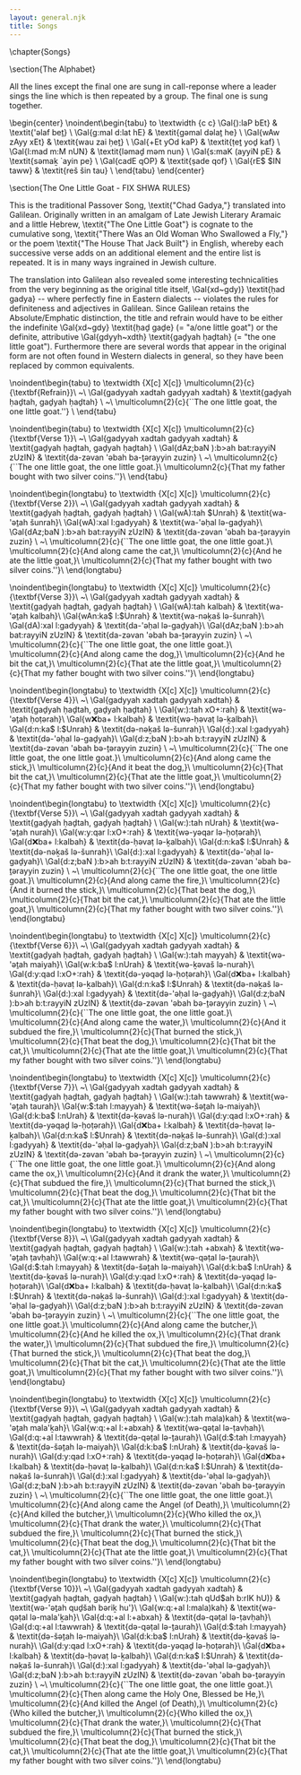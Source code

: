 ```yaml
---
layout: general.njk
title: Songs
---
```


\chapter{Songs}

\section{The Alphabet}

All the lines except the final one are sung in call-reponse where a leader sings the line which is then repeated by a group. The final one is sung together.

\begin{center}
\noindent\begin{tabu} to \textwidth {c c}
\Gal{):laP bEt}			&	\textit{'əlaf beṯ}			\\
\Gal{g:mal d:lat hE}		&	\textit{gəmal dəlaṯ he}	\\
\Gal{wAw zAyy xEt}		&	\textit{wau zai ḥeṯ}		\\
\Gal{+Et yOd kaP}		&	\textit{ṭeṯ yoḏ kaf}		\\
\Gal{l:mad m:M nUN}	&	\textit{ləmaḏ məm nun}	\\
\Gal{s:maK (ayyiN pE}	&	\textit{səmaḵ `ayin pe}	\\
\Gal{cadE qOP}		&	\textit{ṣade qof}			\\
\Gal{rE\$ \$IN taww}		&	\textit{reš šin tau}		\\
\end{tabu}
\end{center}

\section{The One Little Goat - FIX SHWA RULES}

This is the traditional Passover Song, \textit{"Chad Gadya,"} translated into Galilean. Originally written in an amalgam of Late Jewish Literary Aramaic and a little Hebrew, \textit{"The One Little Goat"} is cognate to the cumulative song, \textit{"There Was an Old Woman Who Swallowed a Fly,"} or the poem \textit{"The House That Jack Built"} in English, whereby each successive verse adds on an additional element and the entire list is repeated. It is in many ways ingrained in Jewish culture.

The translation into Galilean also revealed some interesting technicalities from the very beginning as the original title itself, \Gal{xd~gdy)} \textit{ḥad gadya} -- where perfectly fine in Eastern dialects -- violates the rules for definiteness and adjectives in Galilean. Since Galilean retains the Absolute/Emphatic distinction, the title and refrain would have to be either the indefinite \Gal{xd~gdy} \textit{ḥaḏ gaḏe} (= "a/one little goat") or the definite, attributive \Gal{gdyyh~xdth}  \textit{gaḏyah ḥaḏtah} (= "the one little goat"). Furthermore there are several words that appear in the original form are not often found in Western dialects in general, so they have been replaced by common equivalents.

\noindent\begin{tabu} to \textwidth {X[c] X[c]}
\multicolumn{2}{c}{\textbf{Refrain}}\\
~\\
\Gal{gadyyah xadtah gadyyah xadtah}	&	\textit{gaḏyah ḥaḏtah, gaḏyah ḥaḏtah}	\\
~\\
\multicolumn{2}{c}{``The one little goat, the one little goat.''}	\\
\end{tabu}

\noindent\begin{tabu} to \textwidth {X[c] X[c]}
\multicolumn{2}{c}{\textbf{Verse 1}}\\
~\\
\Gal{gadyyah xadtah gadyyah xadtah}	&	\textit{gaḏyah ḥaḏtah, gaḏyah ḥaḏtah}	\\
\Gal{dAz;baN ):b>ah bat:rayyiN zUzIN}	&	\textit{da-zəvan 'əbah ba-ṯərayyin zuzin}	\\
~\\
\multicolumn2{c}{``The one little goat, the one little goat.}\\
\multicolumn2{c}{That my father bought with two silver coins.''}\\
\end{tabu}

\noindent\begin{longtabu} to \textwidth {X[c] X[c]}
\multicolumn{2}{c}{\textbf{Verse 2}}\\
~\\
\Gal{gadyyah xadtah gadyyah xadtah}	&	\textit{gaḏyah ḥaḏtah, gaḏyah ḥaḏtah}	\\
\Gal{wA):tah \$Unrah}				&	\textit{wa-'əṯah šunrah}\\
\Gal{wA):xal l:gadyyah}				&	\textit{wa-'əḥal lə-gaḏyah}\\
\Gal{dAz;baN ):b>ah bat:rayyiN zUzIN}	&	\textit{da-zəvan 'əbah ba-ṯərayyin zuzin}	\\
~\\
\multicolumn{2}{c}{``The one little goat, the one little goat.}\\
\multicolumn{2}{c}{And along came the cat,}\\
\multicolumn{2}{c}{And he ate the little goat,}\\
\multicolumn{2}{c}{That my father bought with two silver coins.''}\\
\end{longtabu}

\noindent\begin{longtabu} to \textwidth {X[c] X[c]}
\multicolumn{2}{c}{\textbf{Verse 3}}\\
~\\
\Gal{gadyyah xadtah gadyyah xadtah}	&	\textit{gaḏyah ḥaḏtah, gaḏyah ḥaḏtah}	\\
\Gal{wA):tah kalbah}					&	\textit{wa-'əṯah kalbah}\\
\Gal{wAn:ka\$ l:\$Unrah}				&	\textit{wa-nəḵaš lə-šunrah}\\
\Gal{dA):xal l:gadyyah}				&	\textit{da-'əḥal lə-gaḏyah}\\
\Gal{dAz;baN ):b>ah bat:rayyiN zUzIN}	&	\textit{da-zəvan 'əbah ba-ṯərayyin zuzin}	\\
~\\
\multicolumn{2}{c}{``The one little goat, the one little goat.}\\
\multicolumn{2}{c}{And along came the dog,}\\
\multicolumn{2}{c}{And he bit the cat,}\\
\multicolumn{2}{c}{That ate the little goat,}\\
\multicolumn{2}{c}{That my father bought with two silver coins.''}\\
\end{longtabu}

\noindent\begin{longtabu} to \textwidth {X[c] X[c]}
\multicolumn{2}{c}{\textbf{Verse 4}}\\
~\\
\Gal{gadyyah xadtah gadyyah xadtah}	&	\textit{gaḏyah ḥaḏtah, gaḏyah ḥaḏtah}	\\
\Gal{w:):tah xO+:rah}				&	\textit{wə-'əṯah ḥoṭərah}\\
\Gal{w:x:ba+ l:kalbah}				&	\textit{wə-ḥəvaṭ lə-ḵalbah}\\
\Gal{d:n:ka\$ l:\$Unrah}				&	\textit{də-nəḵaš lə-šunrah}\\
\Gal{d:):xal l:gadyyah}				&	\textit{də-'əḥal lə-gaḏyah}\\
\Gal{d:z;baN ):b>ah b:t:rayyiN zUzIN}	&	\textit{də-zəvan 'əbah bə-ṯərayyin zuzin}	\\
~\\
\multicolumn{2}{c}{``The one little goat, the one little goat.}\\
\multicolumn{2}{c}{And along came the stick,}\\
\multicolumn{2}{c}{And it beat the dog,}\\
\multicolumn{2}{c}{That bit the cat,}\\
\multicolumn{2}{c}{That ate the little goat,}\\
\multicolumn{2}{c}{That my father bought with two silver coins.''}\\
\end{longtabu}

\noindent\begin{longtabu} to \textwidth {X[c] X[c]}
\multicolumn{2}{c}{\textbf{Verse 5}}\\
~\\
\Gal{gadyyah xadtah gadyyah xadtah}	&	\textit{gaḏyah ḥaḏtah, gaḏyah ḥaḏtah}	\\
\Gal{w:):tah nUrah}					&	\textit{wə-'əṯah nurah}\\
\Gal{w:y:qar l:xO+:rah}				&	\textit{wə-yəqar lə-ḥoṭərah}\\
\Gal{d:x:ba+ l:kalbah}				&	\textit{də-ḥəvaṭ lə-ḵalbah}\\
\Gal{d:n:ka\$ l:\$Unrah}				&	\textit{də-nəḵaš lə-šunrah}\\
\Gal{d:):xal l:gadyyah}				&	\textit{də-'əḥal lə-gaḏyah}\\
\Gal{d:z;baN ):b>ah b:t:rayyiN zUzIN}	&	\textit{də-zəvan 'əbah bə-ṯərayyin zuzin}	\\
~\\
\multicolumn{2}{c}{``The one little goat, the one little goat.}\\
\multicolumn{2}{c}{And along came the fire,}\\
\multicolumn{2}{c}{And it burned the stick,}\\
\multicolumn{2}{c}{That beat the dog,}\\
\multicolumn{2}{c}{That bit the cat,}\\
\multicolumn{2}{c}{That ate the little goat,}\\
\multicolumn{2}{c}{That my father bought with two silver coins.''}\\
\end{longtabu}

\noindent\begin{longtabu} to \textwidth {X[c] X[c]}
\multicolumn{2}{c}{\textbf{Verse 6}}\\
~\\
\Gal{gadyyah xadtah gadyyah xadtah}	&	\textit{gaḏyah ḥaḏtah, gaḏyah ḥaḏtah}	\\
\Gal{w:):tah mayyah}					&	\textit{wə-'əṯah maiyah}\\
\Gal{w:k:ba\$ l:nUrah}				&	\textit{wə-ḵəvaš lə-nurah}\\
\Gal{d:y:qad l:xO+:rah}				&	\textit{də-yəqaḏ lə-ḥoṭərah}\\
\Gal{d:x:ba+ l:kalbah}				&	\textit{də-ḥəvaṭ lə-ḵalbah}\\
\Gal{d:n:ka\$ l:\$Unrah}				&	\textit{də-nəḵaš lə-šunrah}\\
\Gal{d:):xal l:gadyyah}				&	\textit{də-'əḥal lə-gaḏyah}\\
\Gal{d:z;baN ):b>ah b:t:rayyiN zUzIN}	&	\textit{də-zəvan 'əbah bə-ṯərayyin zuzin}	\\
~\\
\multicolumn{2}{c}{``The one little goat, the one little goat.}\\
\multicolumn{2}{c}{And along came the water,}\\
\multicolumn{2}{c}{And it subdued the fire,}\\
\multicolumn{2}{c}{That burned the stick,}\\
\multicolumn{2}{c}{That beat the dog,}\\
\multicolumn{2}{c}{That bit the cat,}\\
\multicolumn{2}{c}{That ate the little goat,}\\
\multicolumn{2}{c}{That my father bought with two silver coins.''}\\
\end{longtabu}

\noindent\begin{longtabu} to \textwidth {X[c] X[c]}
\multicolumn{2}{c}{\textbf{Verse 7}}\\
~\\
\Gal{gadyyah xadtah gadyyah xadtah}	&	\textit{gaḏyah ḥaḏtah, gaḏyah ḥaḏtah}	\\
\Gal{w:):tah tawwrah}				&	\textit{wə-'əṯah taurah}\\
\Gal{w:\$:tah l:mayyah}				&	\textit{wə-šəṯah lə-maiyah}\\
\Gal{d:k:ba\$ l:nUrah}				&	\textit{də-ḵəvaš lə-nurah}\\
\Gal{d:y:qad l:xO+:rah}				&	\textit{də-yəqaḏ lə-ḥoṭərah}\\
\Gal{d:x:ba+ l:kalbah}				&	\textit{də-ḥəvaṭ lə-ḵalbah}\\
\Gal{d:n:ka\$ l:\$Unrah}				&	\textit{də-nəḵaš lə-šunrah}\\
\Gal{d:):xal l:gadyyah}				&	\textit{də-'əḥal lə-gaḏyah}\\
\Gal{d:z;baN ):b>ah b:t:rayyiN zUzIN}	&	\textit{də-zəvan 'əbah bə-ṯərayyin zuzin}	\\
~\\
\multicolumn{2}{c}{``The one little goat, the one little goat.}\\
\multicolumn{2}{c}{And along came the ox,}\\
\multicolumn{2}{c}{And it drank the water,}\\
\multicolumn{2}{c}{That subdued the fire,}\\
\multicolumn{2}{c}{That burned the stick,}\\
\multicolumn{2}{c}{That beat the dog,}\\
\multicolumn{2}{c}{That bit the cat,}\\
\multicolumn{2}{c}{That ate the little goat,}\\
\multicolumn{2}{c}{That my father bought with two silver coins.''}\\
\end{longtabu}

\noindent\begin{longtabu} to \textwidth {X[c] X[c]}
\multicolumn{2}{c}{\textbf{Verse 8}}\\
~\\
\Gal{gadyyah xadtah gadyyah xadtah}	&	\textit{gaḏyah ḥaḏtah, gaḏyah ḥaḏtah}	\\
\Gal{w:):tah +abxah}					&	\textit{wə-'əṯah ṭavḥah}\\
\Gal{w:q:+al l:tawwrah}				&	\textit{wə-qəṭal lə-ṯaurah}\\
\Gal{d:\$:tah l:mayyah}				&	\textit{də-šəṯah lə-maiyah}\\
\Gal{d:k:ba\$ l:nUrah}				&	\textit{də-ḵəvaš lə-nurah}\\
\Gal{d:y:qad l:xO+:rah}				&	\textit{də-yəqaḏ lə-ḥoṭərah}\\
\Gal{d:x:ba+ l:kalbah}				&	\textit{də-ḥəvaṭ lə-ḵalbah}\\
\Gal{d:n:ka\$ l:\$Unrah}				&	\textit{də-nəḵaš lə-šunrah}\\
\Gal{d:):xal l:gadyyah}				&	\textit{də-'əḥal lə-gaḏyah}\\
\Gal{d:z;baN ):b>ah b:t:rayyiN zUzIN}	&	\textit{də-zəvan 'əbah bə-ṯərayyin zuzin}	\\
~\\
\multicolumn{2}{c}{``The one little goat, the one little goat.}\\
\multicolumn{2}{c}{And along came the butcher,}\\
\multicolumn{2}{c}{And he killed the ox,}\\
\multicolumn{2}{c}{That drank the water,}\\
\multicolumn{2}{c}{That subdued the fire,}\\
\multicolumn{2}{c}{That burned the stick,}\\
\multicolumn{2}{c}{That beat the dog,}\\
\multicolumn{2}{c}{That bit the cat,}\\
\multicolumn{2}{c}{That ate the little goat,}\\
\multicolumn{2}{c}{That my father bought with two silver coins.''}\\
\end{longtabu}

\noindent\begin{longtabu} to \textwidth {X[c] X[c]}
\multicolumn{2}{c}{\textbf{Verse 9}}\\
~\\
\Gal{gadyyah xadtah gadyyah xadtah}	&	\textit{gaḏyah ḥaḏtah, gaḏyah ḥaḏtah}	\\
\Gal{w:):tah mala)kah}				&	\textit{wə-'əṯah mala'ḵah}\\
\Gal{w:q:+al l:+abxah}				&	\textit{wə-qəṭal lə-ṭavḥah}\\
\Gal{d:q:+al l:tawwrah}				&	\textit{də-qəṭal lə-ṯaurah}\\
\Gal{d:\$:tah l:mayyah}				&	\textit{də-šəṯah lə-maiyah}\\
\Gal{d:k:ba\$ l:nUrah}				&	\textit{də-ḵəvaš lə-nurah}\\
\Gal{d:y:qad l:xO+:rah}				&	\textit{də-yəqaḏ lə-ḥoṭərah}\\
\Gal{d:x:ba+ l:kalbah}				&	\textit{də-ḥəvaṭ lə-ḵalbah}\\
\Gal{d:n:ka\$ l:\$Unrah}				&	\textit{də-nəḵaš lə-šunrah}\\
\Gal{d:):xal l:gadyyah}				&	\textit{də-'əḥal lə-gaḏyah}\\
\Gal{d:z;baN ):b>ah b:t:rayyiN zUzIN}	&	\textit{də-zəvan 'əbah bə-ṯərayyin zuzin}	\\
~\\
\multicolumn{2}{c}{``The one little goat, the one little goat.}\\
\multicolumn{2}{c}{And along came the Angel (of Death),}\\
\multicolumn{2}{c}{And killed the butcher,}\\
\multicolumn{2}{c}{Who killed the ox,}\\
\multicolumn{2}{c}{That drank the water,}\\
\multicolumn{2}{c}{That subdued the fire,}\\
\multicolumn{2}{c}{That burned the stick,}\\
\multicolumn{2}{c}{That beat the dog,}\\
\multicolumn{2}{c}{That bit the cat,}\\
\multicolumn{2}{c}{That ate the little goat,}\\
\multicolumn{2}{c}{That my father bought with two silver coins.''}\\
\end{longtabu}

\noindent\begin{longtabu} to \textwidth {X[c] X[c]}
\multicolumn{2}{c}{\textbf{Verse 10}}\\
~\\
\Gal{gadyyah xadtah gadyyah xadtah}	&	\textit{gaḏyah ḥaḏtah, gaḏyah ḥaḏtah}	\\
\Gal{w:):tah qUd\$ah b:rIK hU)}			&	\textit{wə-'əṯah quḏšah bəriḵ hu'}\\
\Gal{w:q:+al l:mala)kah}				&	\textit{wə-qəṭal lə-mala'ḵah}\\
\Gal{d:q:+al l:+abxah}				&	\textit{də-qəṭal lə-ṭavḥah}\\
\Gal{d:q:+al l:tawwrah}				&	\textit{də-qəṭal lə-ṯaurah}\\
\Gal{d:\$:tah l:mayyah}				&	\textit{də-šəṯah lə-maiyah}\\
\Gal{d:k:ba\$ l:nUrah}				&	\textit{də-ḵəvaš lə-nurah}\\
\Gal{d:y:qad l:xO+:rah}				&	\textit{də-yəqaḏ lə-ḥoṭərah}\\
\Gal{d:x:ba+ l:kalbah}				&	\textit{də-ḥəvaṭ lə-ḵalbah}\\
\Gal{d:n:ka\$ l:\$Unrah}				&	\textit{də-nəḵaš lə-šunrah}\\
\Gal{d:):xal l:gadyyah}				&	\textit{də-'əḥal lə-gaḏyah}\\
\Gal{d:z;baN ):b>ah b:t:rayyiN zUzIN}	&	\textit{də-zəvan 'əbah bə-ṯərayyin zuzin}	\\
~\\
\multicolumn{2}{c}{``The one little goat, the one little goat.}\\
\multicolumn{2}{c}{Then along came the Holy One, Blessed be He,}\\
\multicolumn{2}{c}{And killed the Angel (of Death),}\\
\multicolumn{2}{c}{Who killed the butcher,}\\
\multicolumn{2}{c}{Who killed the ox,}\\
\multicolumn{2}{c}{That drank the water,}\\
\multicolumn{2}{c}{That subdued the fire,}\\
\multicolumn{2}{c}{That burned the stick,}\\
\multicolumn{2}{c}{That beat the dog,}\\
\multicolumn{2}{c}{That bit the cat,}\\
\multicolumn{2}{c}{That ate the little goat,}\\
\multicolumn{2}{c}{That my father bought with two silver coins.''}\\
\end{longtabu}